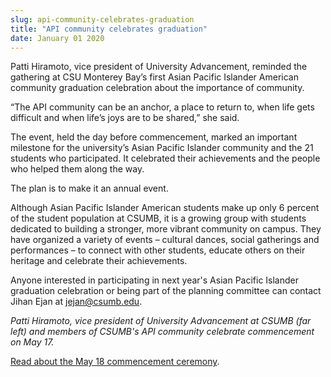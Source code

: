 ```yaml
---
slug: api-community-celebrates-graduation
title: "API community celebrates graduation"
date: January 01 2020
---
```


<p>Patti Hiramoto, vice president of University Advancement, reminded the gathering at CSU Monterey Bay’s first Asian Pacific Islander American community graduation celebration about the importance of community.
</p><p>“The API community can be an anchor, a place to return to, when life gets difficult and when life’s joys are to be shared,” she said.
</p><p>The event, held the day before commencement, marked an important milestone for the university’s Asian Pacific Islander community and the 21 students who participated. It celebrated their achievements and the people who helped them along the way.
</p><p>The plan is to make it an annual event.
</p><p>Although Asian Pacific Islander American students make up only 6 percent of the student population at CSUMB, it is a growing group with students dedicated to building a stronger, more vibrant community on campus. They have organized a variety of events – cultural dances, social gatherings and performances – to connect with other students, educate others on their heritage and celebrate their achievements.
</p><p>Anyone interested in participating in next year's Asian Pacific Islander graduation celebration or being part of the planning committee can contact Jihan Ejan at <a href="&#109;&#x61;&#105;&#x6c;&#116;&#x6f;&#58;&#x6a;&#101;&#x6a;&#97;&#x6e;&#64;&#x63;s&#117;&#x6d;&#98;&#x2e;&#101;&#x64;&#117;">jejan@csumb.edu</a>.
</p><p><em>Patti Hiramoto, vice president of University Advancement at CSUMB (far left) and members of CSUMB's API community celebrate commencement on May 17.</em>
</p><p><a href="http://news.csumb.edu/news/2013/may/18/thousands-celebrate-commencement">Read about the May 18 commencement ceremony</a>.
</p>
